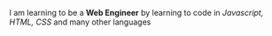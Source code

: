 I am learning to be a **Web Engineer** by learning to code in *Javascript, HTML, CSS* and many other languages
